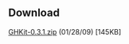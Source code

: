 ## Download

[GHKit-0.3.1.zip](https://rel.me.s3.amazonaws.com/gh-kit/GHKit-0.3.1.zip) (01/28/09) [145KB]